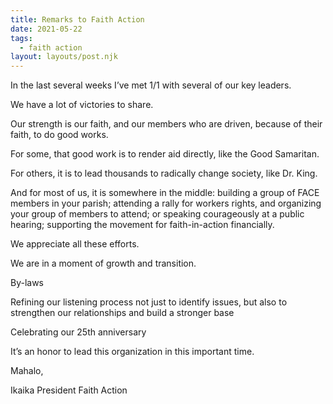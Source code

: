 ```yaml
---
title: Remarks to Faith Action
date: 2021-05-22
tags:
  - faith action
layout: layouts/post.njk
---
```


In the last several weeks I’ve met 1/1 with several of our key leaders. 

We have a lot of victories to share.

Our strength is our faith, and our members who are driven, because of their faith, to do good works. 

For some, that good work is to render aid directly, like the Good Samaritan. 

For others, it is to lead thousands to radically change society, like Dr. King. 

And for most of us, it is somewhere in the middle: building a group of FACE members in your parish; attending a rally for workers rights, and organizing your group of members to attend; or speaking courageously at a public hearing; supporting the movement for faith-in-action financially. 

We appreciate all these efforts.

We are in a moment of growth and transition. 

By-laws

Refining our listening process not just to identify issues, but also to strengthen our relationships and build a stronger base

Celebrating our 25th anniversary

It’s an honor to lead this organization in this important time.


Mahalo,

Ikaika 
President
Faith Action 
